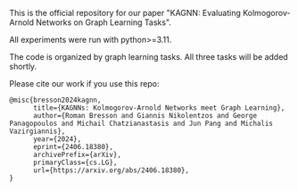 This is the official repository for our paper "KAGNN: Evaluating Kolmogorov-Arnold Networks on Graph Learning Tasks".

All experiments were run with python>=3.11.

The code is organized by graph learning tasks. All three tasks will be added shortly.

Please cite our work if you use this repo:

```
@misc{bresson2024kagnn,
      title={KAGNNs: Kolmogorov-Arnold Networks meet Graph Learning}, 
      author={Roman Bresson and Giannis Nikolentzos and George Panagopoulos and Michail Chatzianastasis and Jun Pang and Michalis Vazirgiannis},
      year={2024},
      eprint={2406.18380},
      archivePrefix={arXiv},
      primaryClass={cs.LG},
      url={https://arxiv.org/abs/2406.18380}, 
}
```
